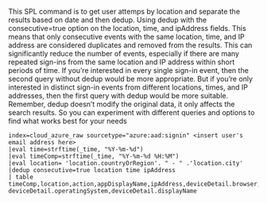 This SPL command is to get user attemps by location and separate the results based on date and then dedup. Using dedup with the consecutive=true option on the location, time, and ipAddress fields. This means that only consecutive events with the same location, time, and IP address are considered duplicates and removed from the results. This can significantly reduce the number of events, especially if there are many repeated sign-ins from the same location and IP address within short periods of time. If you’re interested in every single sign-in event, then the second query without dedup would be more appropriate. But if you’re only interested in distinct sign-in events from different locations, times, and IP addresses, then the first query with dedup would be more suitable. Remember, dedup doesn’t modify the original data, it only affects the search results. So you can experiment with different queries and options to find what works best for your needs
```spl
index=cloud_azure_raw sourcetype="azure:aad:signin" <insert user's email address here> 
|eval time=strftime(_time, "%Y-%m-%d") 
|eval timeComp=strftime(_time, "%Y-%m-%d %H:%M")
|eval location= 'location.countryOrRegion'. " - " .'location.city' 
|dedup consecutive=true location time ipAddress 
| table timeComp,location,action,appDisplayName,ipAddress,deviceDetail.browser, deviceDetail.operatingSystem,deviceDetail.displayName
```
